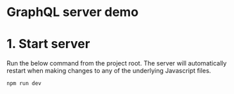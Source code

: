 # GraphQL server demo

# 1. Start server
Run the below command from the project root.
The server will automatically restart when making changes to any of the underlying Javascript files.

```
npm run dev
```